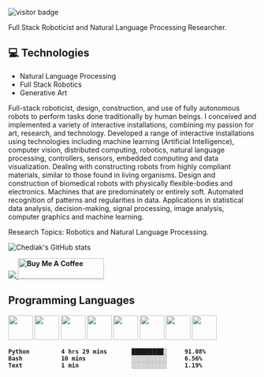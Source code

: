 ![visitor badge](https://visitor-badge.glitch.me/badge?page_id=jwenjian.visitor-badge)

Full Stack Roboticist and Natural Language Processing Researcher.

## :computer: Technologies
* Natural Language Processing
* Full Stack Robotics
* Generative Art

Full-stack roboticist, design, construction, and use of fully autonomous robots to perform tasks done traditionally by human beings. I conceived and implemented a variety of interactive installations, combining my passion for art, research, and technology.
Developed a range of interactive installations using technologies including machine learning (Artificial Intelligence), computer vision, distributed computing, robotics, natural language processing, controllers, sensors, embedded computing and data visualization. Dealing with constructing robots from highly compliant materials, similar to those found in living organisms. Design and construction of biomedical robots with physically flexible-bodies and electronics. Machines that are predominately or entirely soft. Automated recognition of patterns and regularities in data. Applications in statistical data analysis, decision-making, signal processing, image analysis, computer graphics and machine learning.

Research Topics: Robotics and Natural Language Processing.

![Chediak's GitHub stats](https://github-readme-stats.vercel.app/api?username=Chediak&theme=dark&show_icons=true)

<a href="https://www.linkedin.com/in/mattheus-chediak-3a90b3a0" alt="linkedin" target="_blank">

<img src="https://img.shields.io/badge/LinkedIn-%230077B5.svg?&style=flat-square&logo=linkedin&logoColor=white">
<b><b>
 <a href="https://www.buymeacoffee.com/chediak" target="_blank"><img src="https://www.buymeacoffee.com/assets/img/custom_images/orange_img.png" alt="Buy Me A Coffee" style="height: 41px !important;width: 174px !important;box-shadow: 0px 3px 2px 0px rgba(190, 190, 190, 0.5) !important;-webkit-box-shadow: 0px 3px 2px 0px rgba(190, 190, 190, 0.5) !important;" ></a>

  
</a>

## Programming Languages
<img src = 'https://github.com/MarikIshtar007/MarikIshtar007/blob/master/images/c-original.svg' width='50'/> 
 <img src = 'https://github.com/MarikIshtar007/MarikIshtar007/blob/master/images/cpp.svg' width='50'/> 
 <img src = 'https://github.com/MarikIshtar007/MarikIshtar007/blob/master/images/python.svg' height='50'/> 
 <img src = 'https://github.com/JuliaLang/julia-logo-graphics/blob/master/images/julia-logo-color.png' height='50'/>
 <img src = 'https://github.com/MarikIshtar007/MarikIshtar007/blob/master/images/js.svg' height='50'/> 
 <img src = 'https://img.shields.io/badge/ros-%230A0FF9.svg' width='50'/> 
 <img src = 'https://github.com/MarikIshtar007/MarikIshtar007/blob/master/images/sql.svg' width='50'/> 
 <img src = 'https://github.com/MarikIshtar007/MarikIshtar007/blob/master/images/git.svg' width='50'/>

```text
Python         4 hrs 29 mins       █████████░     91.08%
Bash           10 mins             ░░░░░░░░░░     6.56%
Text           1 min               ░░░░░░░░░░     1.19%
```
